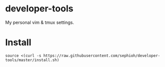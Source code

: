 # developer-tools
My personal vim &amp; tmux settings.

# Install
```
source <(curl -s https://raw.githubusercontent.com/sephioh/developer-tools/master/install.sh)
```
